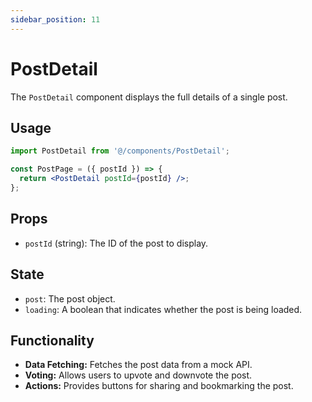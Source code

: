 ```yaml
---
sidebar_position: 11
---
```


# PostDetail

The `PostDetail` component displays the full details of a single post.

## Usage

```jsx
import PostDetail from '@/components/PostDetail';

const PostPage = ({ postId }) => {
  return <PostDetail postId={postId} />;
};
```

## Props

*   `postId` (string): The ID of the post to display.

## State

*   `post`: The post object.
*   `loading`: A boolean that indicates whether the post is being loaded.

## Functionality

*   **Data Fetching:** Fetches the post data from a mock API.
*   **Voting:** Allows users to upvote and downvote the post.
*   **Actions:** Provides buttons for sharing and bookmarking the post.
